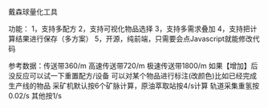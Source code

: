 戴森球量化工具

功能：
1，支持多配方
2，支持可视化物品选择
3，支持多需求叠加
4，支持把计算结果进行保存（多方案）
5，开源，纯前端，只需要会点Javascript就能修改代码



参考数据：传送带360/m 高速传送带720/m 极速传送带1800/m 
如果【增加】后没反应可以试一下重置配方/设备
可以对某个物品进行标注(改颜色)比如已经完成生产线的物品
采矿机默认按6个矿脉计算，原油萃取站按4/s计算
轨道采集重氢按0.02/s 其他按1/s
 